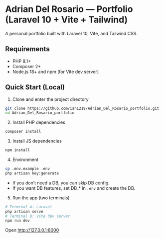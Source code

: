 # Adrian Del Rosario — Portfolio (Laravel 10 + Vite + Tailwind)

A personal portfolio built with Laravel 10, Vite, and Tailwind CSS.

## Requirements
- PHP 8.1+
- Composer 2+
- Node.js 18+ and npm (for Vite dev server)

## Quick Start (Local)
1. Clone and enter the project directory
```bash
git clone https://github.com/ian1219/Adrian_Del_Rosario_portfolio.git
cd Adrian_Del_Rosario_portfolio
```
2. Install PHP dependencies
```bash
composer install
```
3. Install JS dependencies
```bash
npm install
```
4. Environment
```bash
cp .env.example .env
php artisan key:generate
```
- If you don’t need a DB, you can skip DB config.
- If you want DB features, set DB_* in `.env` and create the DB.

5. Run the app (two terminals)
```bash
# Terminal A: Laravel
php artisan serve
# Terminal B: Vite dev server
npm run dev
```
Open http://127.0.0.1:8000